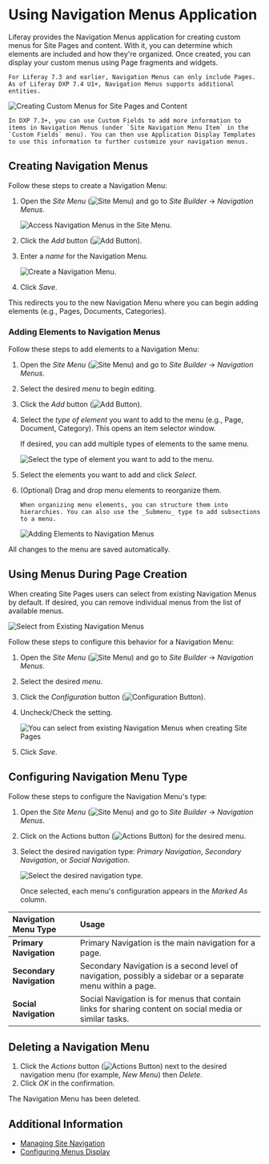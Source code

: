 # Using Navigation Menus Application

Liferay provides the Navigation Menus application for creating custom menus for Site Pages and content. With it, you can determine which elements are included and how they're organized. Once created, you can display your custom menus using Page fragments and widgets.

```{note}
For Liferay 7.3 and earlier, Navigation Menus can only include Pages. As of Liferay DXP 7.4 U1+, Navigation Menus supports additional entities.
```

![Creating Custom Menus for Site Pages and Content](./using-navigation-menus-application/images/01.png)

```{tip}
In DXP 7.3+, you can use Custom Fields to add more information to items in Navigation Menus (under `Site Navigation Menu Item` in the `Custom Fields` menu). You can then use Application Display Templates to use this information to further customize your navigation menus.
```

## Creating Navigation Menus

Follow these steps to create a Navigation Menu:

1. Open the _Site Menu_ (![Site Menu](../../images/icon-product-menu.png)) and go to _Site Builder_ &rarr; _Navigation Menus_.

   ![Access Navigation Menus in the Site Menu.](./using-navigation-menus-application/images/02.png)

1. Click the _Add_ button (![Add Button](../../images/icon-add.png)).

1. Enter a _name_ for the Navigation Menu.

   ![Create a Navigation Menu.](./using-navigation-menus-application/images/03.png)

1. Click _Save_.

This redirects you to the new Navigation Menu where you can begin adding elements (e.g., Pages, Documents, Categories).

### Adding Elements to Navigation Menus

Follow these steps to add elements to a Navigation Menu:

1. Open the _Site Menu_ (![Site Menu](../../images/icon-product-menu.png)) and go to _Site Builder_ &rarr; _Navigation Menus_.

1. Select the desired _menu_ to begin editing.

1. Click the _Add_ button (![Add Button](../../images/icon-add.png)).

1. Select the _type of element_ you want to add to the menu (e.g., Page, Document, Category). This opens an item selector window.

   If desired, you can add multiple types of elements to the same menu.

   ![Select the type of element you want to add to the menu.](./using-navigation-menus-application/images/04.png)

1. Select the elements you want to add and click _Select_.

1. (Optional) Drag and drop menu elements to reorganize them.

   ```{tip}
   When organizing menu elements, you can structure them into hierarchies. You can also use the _Submenu_ type to add subsections to a menu.
   ```

   ![Adding Elements to Navigation Menus](./using-navigation-menus-application/images/05.png)

All changes to the menu are saved automatically.

## Using Menus During Page Creation

When creating Site Pages users can select from existing Navigation Menus by default. If desired, you can remove individual menus from the list of available menus.

![Select from Existing Navigation Menus](./using-navigation-menus-application/images/06.png)

Follow these steps to configure this behavior for a Navigation Menu:

1. Open the _Site Menu_ (![Site Menu](../../images/icon-product-menu.png)) and go to _Site Builder_ &rarr; _Navigation Menus_.

1. Select the desired _menu_.

1. Click the _Configuration_ button (![Configuration Button]()).

1. Uncheck/Check the setting.

   ![You can select from existing Navigation Menus when creating Site Pages](./using-navigation-menus-application/images/07.png)

1. Click _Save_.

## Configuring Navigation Menu Type

Follow these steps to configure the Navigation Menu's type:

1. Open the _Site Menu_ (![Site Menu](../../images/icon-product-menu.png)) and go to _Site Builder_ &rarr; _Navigation Menus_.

1. Click on the Actions button (![Actions Button](../../images/icon-actions.png)) for the desired menu.

1. Select the desired navigation type: _Primary Navigation_, _Secondary Navigation_, or _Social Navigation_.

   ![Select the desired navigation type.](./using-navigation-menus-application/images/08.png)

   Once selected, each menu's configuration appears in the _Marked As_ column.

| Navigation Menu Type | Usage |
| :--- | :--- |
| **Primary Navigation** | Primary Navigation is the main navigation for a page. |
| **Secondary Navigation** | Secondary Navigation is a second level of navigation, possibly a sidebar or a separate menu within a page. |
| **Social Navigation** | Social Navigation is for menus that contain links for sharing content on social media or similar tasks. |

## Deleting a Navigation Menu

1. Click the _Actions_ button (![Actions Button](../../images/icon-actions.png)) next to the desired navigation menu (for example, _New Menu_) then _Delete_.
1. Click _OK_ in the confirmation.

The Navigation Menu has been deleted.

## Additional Information

* [Managing Site Navigation](./managing-site-navigation.md)
* [Configuring Menus Display](./configuring-menus-display.md)